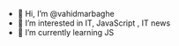 - 👋 Hi, I’m @vahidmarbaghe
- 👀 I’m interested in IT, JavaScript , IT news
- 🌱 I’m currently learning JS


<!---
vahidmarbaghe/vahidmarbaghe is a ✨ special ✨ repository because its `README.md` (this file) appears on your GitHub profile.
You can click the Preview link to take a look at your changes.
--->
